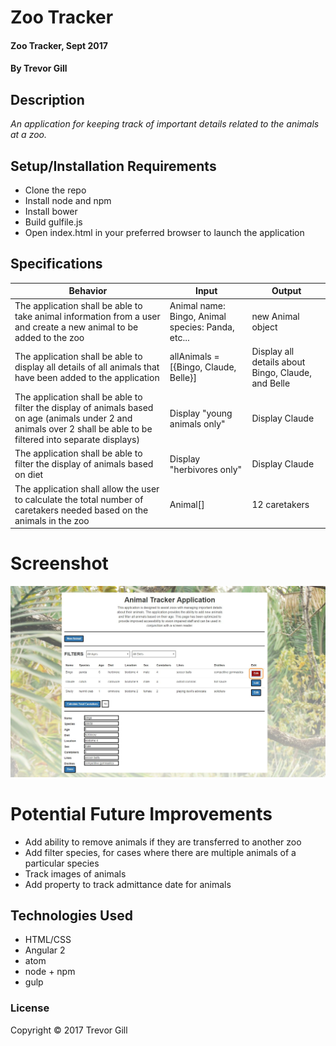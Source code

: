 # Zoo Tracker

#### Zoo Tracker, Sept 2017

#### By Trevor Gill

## Description
_An application for keeping track of important details related to the animals at a zoo._

## Setup/Installation Requirements
* Clone the repo
* Install node and npm
* Install bower
* Build gulfile.js
* Open index.html in your preferred browser to launch the application

## Specifications
| Behavior      | Input      | Output       |
| ------------- | ---------- | ------------ |
| The application shall be able to take animal information from a user and create a new animal to be added to the zoo | Animal name: Bingo, Animal species: Panda, etc... | new Animal object |
| The application shall be able to display all details of all animals that have been added to the application | allAnimals = [{Bingo, Claude, Belle}] | Display all details about Bingo, Claude, and Belle |
| The application shall be able to filter the display of animals based on age (animals under 2 and animals over 2 shall be able to be filtered into separate displays) | Display "young animals only" | Display Claude |
| The application shall be able to filter the display of animals based on diet | Display "herbivores only" | Display Claude |
| The application shall allow the user to calculate the total number of caretakers needed based on the animals in the zoo | Animal[] | 12 caretakers |

# Screenshot
![Main page](resources/images/screenshoot.jpg)

# Potential Future Improvements
* Add ability to remove animals if they are transferred to another zoo
* Add filter species, for cases where there are multiple animals of a particular species
* Track images of animals
* Add property to track admittance date for animals

## Technologies Used
* HTML/CSS
* Angular 2
* atom
* node + npm
* gulp

### License
Copyright &copy; 2017 Trevor Gill
